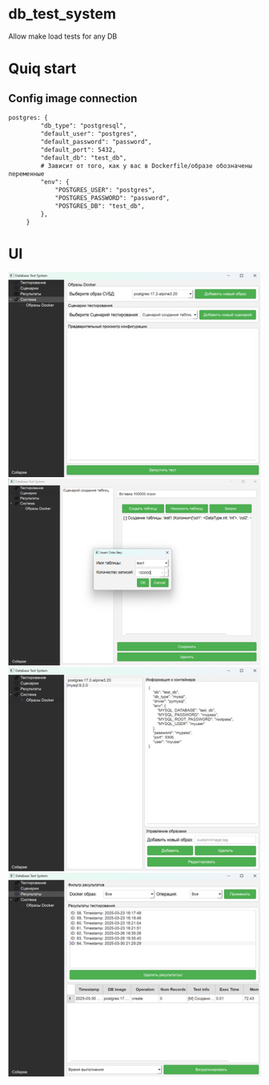 # db_test_system
Allow make load tests for any DB


# Quiq start
## Config image connection

```
postgres: {
         "db_type": "postgresql",
         "default_user": "postgres",
         "default_password": "password",
         "default_port": 5432,
         "default_db": "test_db",
         # Зависит от того, как у вас в Dockerfile/образе обозначены переменные
         "env": {
             "POSTGRES_USER": "postgres",
             "POSTGRES_PASSWORD": "password",
             "POSTGRES_DB": "test_db",
         },
     }
```

# UI
![main_window](app_screenshots/main_window.png)
![create_scenario.png](app_screenshots/create_scenario.png)
![docker_images.png](app_screenshots/docker_images.png)
![test_results.png](app_screenshots/test_results.png)
